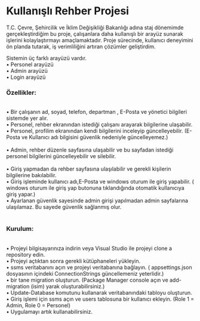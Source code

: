 <h1> Kullanışlı Rehber Projesi</h1>
T.C. Çevre, Şehircilik ve İklim Değişikliği Bakanlığı adına staj dönemimde gerçekleştirdiğim bu proje, çalışanlara daha kullanışlı bir arayüz sunarak işlerini kolaylaştırmayı amaçlamaktadır. Proje sürecinde, kullanıcı deneyimini ön planda tutarak, iş verimliliğini artıran çözümler geliştirdim.<br>

Sistemin üç farklı arayüzü vardır.<br>
• Personel arayüzü <br>
• Admin arayüzü<br>
• Login arayüzü<br>

<h3>Özellikler:</h3><br>
• Bir çalışanın ad, soyad, telefon, departman , E-Posta ve yönetici bilgileri sistemde yer alır.<br>
• Personel, rehber ekranından istediği çalışanı arayarak bilgilerine ulaşabilir.<br>
• Personel, profilim ekranından kendi bilgilerini inceleyip güncelleyebilir. (E-Posta ve Kullanıcı adı bilgisini güvenlik nedeniyle güncelleyemez.)<br>
<br>
• Admin, rehber düzenle sayfasına ulaşabilir ve bu sayfadan istediği personel bilgilerini güncelleyebilir ve silebilir.<br>
<br>
• Giriş yapmadan da rehber sayfasına ulaşılabilir ve gerekli kişilerin bilgilerine bakılabilir.<br>
• Giriş işleminde kullanıcı adı,E-Posta ve windows oturum ile giriş yapabilir. ( windows oturum ile giriş yap butonuna tıklandığında otomatik kullanıcıya giriş yapar.)<br>
• Ayarlanan güvenlik sayesinde admin girişi yapılmadan admin sayfalarına ulaşılamaz. Bu sayede güvenlik sağlanmış olur.<br>

<br>
<h3>Kurulum:</h3><br>
• Projeyi bilgisayarınıza indirin veya Visual Studio ile projeyi clone a repository edin.<br>
• Projeyi açtıktan sonra gerekli kütüphaneleri yükleyin.<br>
• ssms veritabanını açın ve projeyi veritabanına bağlayın. ( appsettings.json dosyasının içindeki ConnectionStrings güncellemeniz yeterlidir.)<br>
• bir tane migration oluşturun. (Package Manager console açın ve add-migration (isim) yarak oluşturabilirsiniz.)<br>
• Update-Database komutunu kullanarak veritabanındaki tabloyu oluşturun.<br>
• Giriş işlemi için ssms açın ve users tablosuna bir kullanıcı ekleyin. (Role 1 = Admin, Role 0 = Personel)<br>
• Uygulamayı artık kullanabilirsiniz.<br>
